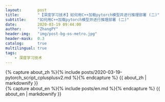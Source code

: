 ```yaml
---
layout:       post
title:        "【深度学习技术】如何用C++加载pytorch模型并进行推理部署 (二)"
subtitle:     "如何用C++加载pytorch模型并进行推理部署 (二)"
date:         2020-03-19 09:44:00
author:       "ZhangPY"
header-img:   "img/post-bg-os-metro.jpg"
header-mask:  0.3
catalog:      true
multilingual: true
tags:
    - 深度学习技术
---
```


<!-- Chinese Version -->
<div class="zh post-container">
    {% capture about_zh %}{% include posts/2020-03-19-pytorch_script_cplusplusv2.md %}{% endcapture %}
    {{ about_zh | markdownify }}
</div>

<!-- English Version -->
<div class="en post-container">
    {% capture about_en %}{% include posts/en.md %}{% endcapture %}
    {{ about_en | markdownify }}
</div>
